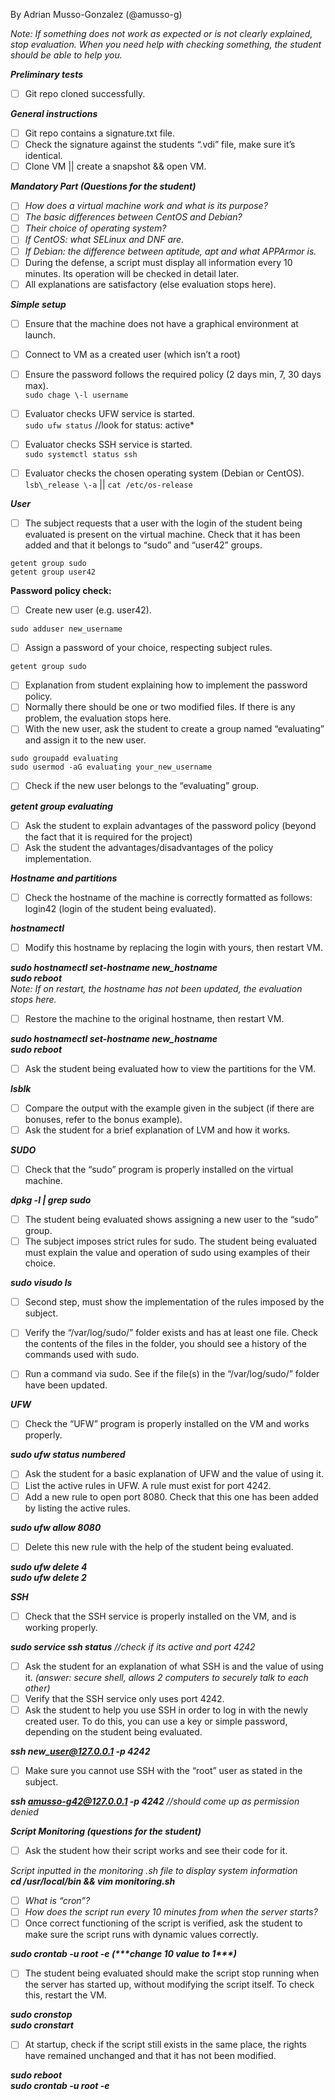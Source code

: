 
By Adrian Musso-Gonzalez (@amusso-g)

*Note: If something does not work as expected or is not clearly explained, stop evaluation. When you need help with checking something, the student should be able to help you.*

***Preliminary tests***

- [ ] Git repo cloned successfully.

***General instructions***

- [ ] Git repo contains a signature.txt file.  
- [ ] Check the signature against the students “.vdi” file, make sure it’s identical.   
- [ ] Clone VM || create a snapshot && open VM.

***Mandatory Part (Questions for the student)***

- [ ] *How does a virtual machine work and what is its purpose?*  
- [ ] *The basic differences between CentOS and Debian?*  
- [ ] *Their choice of operating system?*  
- [ ] *If CentOS: what SELinux and DNF are.*  
- [ ] *If Debian: the difference between aptitude, apt and what APPArmor is.*  
- [ ] During the defense, a script must display all information every 10 minutes. Its operation will be checked in detail later.  
- [ ] All explanations are satisfactory (else evaluation stops here).

***Simple setup***

- [ ] Ensure that the machine does not have a graphical environment at launch.  
- [ ] Connect to VM as a created user (which isn’t a root)  
- [ ] Ensure the password follows the required policy (2 days min, 7, 30 days max).   
     `sudo chage \-l username`
- [ ] Evaluator checks UFW service is started.  
      `sudo ufw status`		//look for status: active*
- [ ] Evaluator checks SSH service is started.  
      `sudo systemctl status ssh`
        
- [ ] Evaluator checks the chosen operating system (Debian or CentOS).  
      `lsb\_release \-a` || `cat /etc/os-release`

***User***

- [ ] The subject requests that a user with the login of the student being evaluated is present on the virtual machine. Check that it has been added and that it belongs to “sudo” and “user42” groups.

`getent group sudo`  
`getent group user42`

**Password policy check:**

- [ ] Create new user (e.g. user42).

`sudo adduser new_username`

- [ ] Assign a password of your choice, respecting subject rules.

`getent group sudo`

- [ ] Explanation from student explaining how to implement the password policy.   
- [ ] Normally there should be one or two modified files. If there is any problem, the evaluation stops here.  
- [ ] With the new user, ask the student to create a group named “evaluating” and assign it to the new user.

```
sudo groupadd evaluating
sudo usermod -aG evaluating your_new_username
```

- [ ] Check if the new user belongs to the “evaluating” group.

***getent group evaluating***

- [ ] Ask the student to explain advantages of the password policy (beyond the fact that it is required for the project)   
- [ ] Ask the student the advantages/disadvantages of the policy implementation.

***Hostname and partitions***

- [ ] Check the hostname of the machine is correctly formatted as follows: login42 (login of the student being evaluated).

***hostnamectl***

- [ ] Modify this hostname by replacing the login with yours, then restart VM.

***sudo hostnamectl set-hostname new\_hostname***  
***sudo reboot***  
*Note:	If on restart, the hostname has not been updated, the evaluation stops here.*

- [ ] Restore the machine to the original hostname, then restart VM.

***sudo hostnamectl set-hostname new\_hostname***  
***sudo reboot***

- [ ] Ask the student being evaluated how to view the partitions for the VM.

***lsblk***

- [ ] Compare the output with the example given in the subject (if there are bonuses, refer to the bonus example).  
- [ ] Ask the student for a brief explanation of LVM and how it works.

***SUDO***

- [ ] Check that the “sudo” program is properly installed on the virtual machine.

***dpkg \-l | grep sudo***

- [ ] The student being evaluated shows assigning a new user to the “sudo” group.  
- [ ] The subject imposes strict rules for sudo. The student being evaluated must explain the value and operation of sudo using examples of their choice.

***sudo visudo ls***

- [ ] Second step, must show the implementation of the rules imposed by the subject.  
- [ ] Verify the “/var/log/sudo/” folder exists and has at least one file. Check the contents of the files in the folder, you should see a history of the commands used with sudo.  
- [ ] Run a command via sudo. See if the file(s) in the “/var/log/sudo/” folder have been updated.  
      

***UFW***

- [ ] Check the “UFW” program is properly installed on the VM and works properly.

***sudo ufw status numbered***

- [ ] Ask the student for a basic explanation of UFW and the value of using it.  
- [ ] List the active rules in UFW. A rule must exist for port 4242\.  
- [ ] Add a new rule to open port 8080\. Check that this one has been added by listing the active rules.

***sudo ufw allow 8080***

- [ ] Delete this new rule with the help of the student being evaluated.

***sudo ufw delete 4***  
***sudo ufw delete 2***

***SSH***

- [ ] Check that the SSH service is properly installed on the VM, and is working properly.

***sudo service ssh status** 			//check if its active and port 4242*

- [ ] Ask the student for an explanation of what SSH is and the value of using it. *(answer: secure shell, allows 2 computers to securely talk to each other)*  
- [ ] Verify that the SSH service only uses port 4242\.  
- [ ] Ask the student to help you use SSH in order to log in with the newly created user. To do this, you can use a key or simple password, depending on the student being evaluated.

***ssh new\_user@127.0.0.1 \-p 4242***

- [ ] Make sure you cannot use SSH with the “root” user as stated in the subject.

***ssh amusso-g42@127.0.0.1 \-p 4242** 		//should come up as permission denied*

***Script Monitoring (questions for the student)***

- [ ] Ask the student how their script works and see their code for it.

*Script inputted in the monitoring .sh file to display system information*  
***cd /usr/local/bin && vim monitoring.sh***

- [ ] *What is “cron”?*  
- [ ] *How does the script run every 10 minutes from when the server starts?*  
- [ ] Once correct functioning of the script is verified, ask the student to make sure the script runs with dynamic values correctly.

***sudo crontab \-u root \-e (\*\*\*change 10 value to 1\*\*\*)***

- [ ] The student being evaluated should make the script stop running when the server has started up, without modifying the script itself. To check this, restart the VM.

***sudo cronstop***  
***sudo cronstart***

- [ ] At startup, check if the script still exists in the same place, the rights have remained unchanged and that it has not been modified.

***sudo reboot***  
***sudo crontab \-u root \-e***

